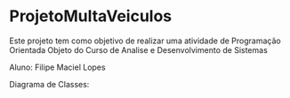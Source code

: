 # ProjetoMultaVeiculos
<p>Este projeto tem como objetivo de realizar uma atividade de Programação Orientada Objeto do Curso de Analise e Desenvolvimento de Sistemas</p>
Aluno: Filipe Maciel Lopes

Diagrama de Classes:
